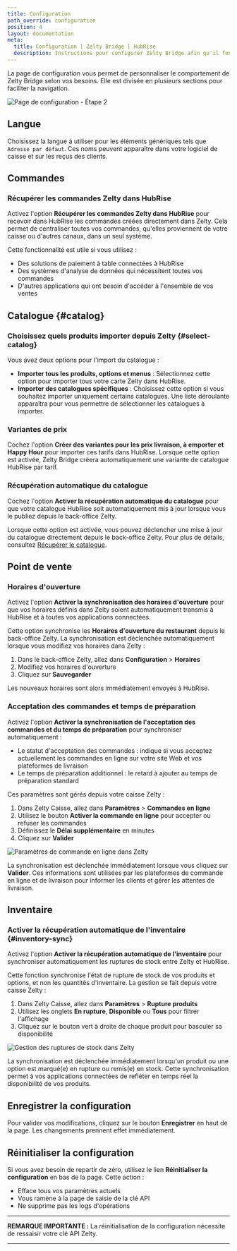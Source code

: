```yaml
---
title: Configuration
path_override: configuration
position: 4
layout: documentation
meta:
  title: Configuration | Zelty Bridge | HubRise
  description: Instructions pour configurer Zelty Bridge afin qu'il fonctionne parfaitement avec Zelty et les autres apps connectées à HubRise. La configuration est simple.
---
```


La page de configuration vous permet de personnaliser le comportement de Zelty Bridge selon vos besoins. Elle est divisée en plusieurs sections pour faciliter la navigation.

![Page de configuration - Étape 2](./images/002-zelty-config-step-2.png)

## Langue

Choisissez la langue à utiliser pour les éléments génériques tels que `Adresse par défaut`. Ces noms peuvent apparaître dans votre logiciel de caisse et sur les reçus des clients.

## Commandes

### Récupérer les commandes Zelty dans HubRise

Activez l'option **Récupérer les commandes Zelty dans HubRise** pour recevoir dans HubRise les commandes créées directement dans Zelty. Cela permet de centraliser toutes vos commandes, qu'elles proviennent de votre caisse ou d'autres canaux, dans un seul système.

Cette fonctionnalité est utile si vous utilisez :

- Des solutions de paiement à table connectées à HubRise
- Des systèmes d'analyse de données qui nécessitent toutes vos commandes
- D'autres applications qui ont besoin d'accéder à l'ensemble de vos ventes

## Catalogue {#catalog}

### Choisissez quels produits importer depuis Zelty {#select-catalog}

Vous avez deux options pour l'import du catalogue :

- **Importer tous les produits, options et menus** : Sélectionnez cette option pour importer tous votre carte Zelty dans HubRise.
- **Importer des catalogues spécifiques** : Choisissez cette option si vous souhaitez importer uniquement certains catalogues. Une liste déroulante apparaîtra pour vous permettre de sélectionner les catalogues à importer.

### Variantes de prix

Cochez l'option **Créer des variantes pour les prix livraison, à emporter et Happy Hour** pour importer ces tarifs dans HubRise. Lorsque cette option est activée, Zelty Bridge créera automatiquement une variante de catalogue HubRise par tarif.

### Récupération automatique du catalogue

Cochez l'option **Activer la récupération automatique du catalogue** pour que votre catalogue HubRise soit automatiquement mis à jour lorsque vous le publiez depuis le back-office Zelty.

Lorsque cette option est activée, vous pouvez déclencher une mise à jour du catalogue directement depuis le back-office Zelty. Pour plus de détails, consultez [Récupérer le catalogue](/apps/zelty-bridge/pull-catalog#via-zelty-bo).

## Point de vente

### Horaires d'ouverture

Activez l'option **Activer la synchronisation des horaires d'ouverture** pour que vos horaires définis dans Zelty soient automatiquement transmis à HubRise et à toutes vos applications connectées.

Cette option synchronise les **Horaires d'ouverture du restaurant** depuis le back-office Zelty. La synchronisation est déclenchée automatiquement lorsque vous modifiez vos horaires dans Zelty :

1. Dans le back-office Zelty, allez dans **Configuration** > **Horaires**
2. Modifiez vos horaires d'ouverture
3. Cliquez sur **Sauvegarder**

Les nouveaux horaires sont alors immédiatement envoyés à HubRise.

### Acceptation des commandes et temps de préparation

Activez l'option **Activer la synchronisation de l'acceptation des commandes et du temps de préparation** pour synchroniser automatiquement :

- Le statut d'acceptation des commandes : indique si vous acceptez actuellement les commandes en ligne sur votre site Web et vos plateformes de livraison
- Le temps de préparation additionnel : le retard à ajouter au temps de préparation standard

Ces paramètres sont gérés depuis votre caisse Zelty :

1. Dans Zelty Caisse, allez dans **Paramètres** > **Commandes en ligne**
2. Utilisez le bouton **Activer la commande en ligne** pour accepter ou refuser les commandes
3. Définissez le **Délai supplémentaire** en minutes
4. Cliquez sur **Valider**

![Paramètres de commande en ligne dans Zelty](./images/006-2x-zelty-online-ordering.png)

La synchronisation est déclenchée immédiatement lorsque vous cliquez sur **Valider**. Ces informations sont utilisées par les plateformes de commande en ligne et de livraison pour informer les clients et gérer les attentes de livraison.

## Inventaire

### Activer la récupération automatique de l'inventaire {#inventory-sync}

Activez l'option **Activer la récupération automatique de l'inventaire** pour synchroniser automatiquement les ruptures de stock entre Zelty et HubRise.

Cette fonction synchronise l'état de rupture de stock de vos produits et options, et non les quantités d'inventaire. La gestion se fait depuis votre caisse Zelty :

1. Dans Zelty Caisse, allez dans **Paramètres** > **Rupture produits**
2. Utilisez les onglets **En rupture**, **Disponible** ou **Tous** pour filtrer l'affichage
3. Cliquez sur le bouton vert à droite de chaque produit pour basculer sa disponibilité

![Gestion des ruptures de stock dans Zelty](./images/007-2x-zelty-out-of-stock.png)

La synchronisation est déclenchée immédiatement lorsqu'un produit ou une option est marqué(e) en rupture ou remis(e) en stock. Cette synchronisation permet à vos applications connectées de refléter en temps réel la disponibilité de vos produits.

## Enregistrer la configuration

Pour valider vos modifications, cliquez sur le bouton **Enregistrer** en haut de la page. Les changements prennent effet immédiatement.

## Réinitialiser la configuration

Si vous avez besoin de repartir de zéro, utilisez le lien **Réinitialiser la configuration** en bas de la page. Cette action :

- Efface tous vos paramètres actuels
- Vous ramène à la page de saisie de la clé API
- Ne supprime pas les logs d'opérations

---

**REMARQUE IMPORTANTE :** La réinitialisation de la configuration nécessite de ressaisir votre clé API Zelty.

---
